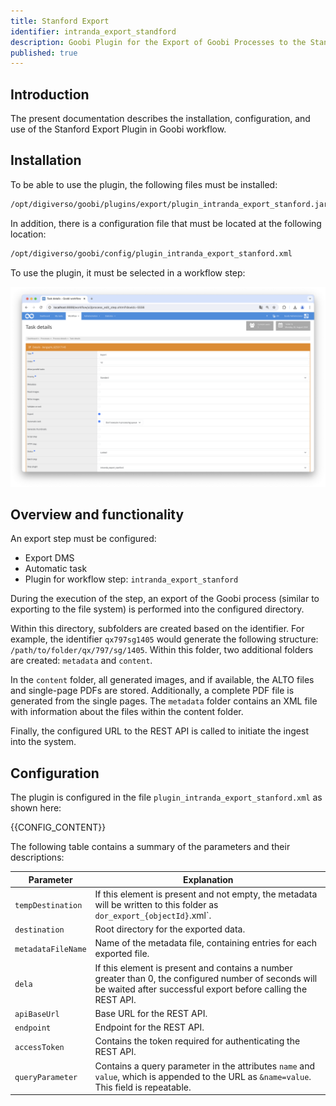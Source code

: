 ```yaml
---
title: Stanford Export
identifier: intranda_export_standford
description: Goobi Plugin for the Export of Goobi Processes to the Stanford University Digital Library
published: true
---
```


## Introduction
The present documentation describes the installation, configuration, and use of the Stanford Export Plugin in Goobi workflow.

## Installation
To be able to use the plugin, the following files must be installed:

```bash
/opt/digiverso/goobi/plugins/export/plugin_intranda_export_stanford.jar
```

In addition, there is a configuration file that must be located at the following location:

```bash
/opt/digiverso/goobi/config/plugin_intranda_export_stanford.xml
```

To use the plugin, it must be selected in a workflow step:

![Configuration of the workflow step for using the plugin](screen1_en.png)


## Overview and functionality
An export step must be configured:

* Export DMS
* Automatic task
* Plugin for workflow step: `intranda_export_stanford`

During the execution of the step, an export of the Goobi process (similar to exporting to the file system) is performed into the configured directory.

Within this directory, subfolders are created based on the identifier. For example, the identifier `qx797sg1405` would generate the following structure: `/path/to/folder/qx/797/sg/1405`. Within this folder, two additional folders are created: `metadata` and `content`.

In the `content` folder, all generated images, and if available, the ALTO files and single-page PDFs are stored. Additionally, a complete PDF file is generated from the single pages. The `metadata` folder contains an XML file with information about the files within the content folder.

Finally, the configured URL to the REST API is called to initiate the ingest into the system.


## Configuration
The plugin is configured in the file `plugin_intranda_export_stanford.xml` as shown here:

{{CONFIG_CONTENT}}

The following table contains a summary of the parameters and their descriptions:

Parameter               | Explanation
------------------------|------------------------------------
| `tempDestination`  | If this element is present and not empty, the metadata will be written to this folder as `dor_export_{objectId}`.xml`.                                |
| `destination`      | Root directory for the exported data.                                                                                                               |
| `metadataFileName` | Name of the metadata file, containing entries for each exported file.                                                                               |
| `dela`             | If this element is present and contains a number greater than 0, the configured number of seconds will be waited after successful export before calling the REST API. |
| `apiBaseUrl`       | Base URL for the REST API.                                                                                                                          |
| `endpoint`         | Endpoint for the REST API.                                                                                                                          |
| `accessToken`      | Contains the token required for authenticating the REST API.                                                                                        |
| `queryParameter`   | Contains a query parameter in the attributes `name` and `value`, which is appended to the URL as `&name=value`. This field is repeatable.           |
